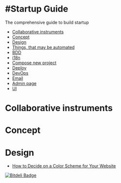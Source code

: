 #Startup Guide
==============

The comprehensive guide to build startup

* [Collaborative instruments](#collaborative-instruments)
* [Concept](#concept)
* [Design](#design)
* [Things, that may be automated](#things-that-may-be-automated)
 * [BDD](#bdd)
 * [i18n](#i18n)
 * [Compose new project](#compose-new-project)
 * [Deploy](#deploy)
 * [DevOps](#dev-ops)
 * [Email](#email)
 * [Admin page](#admin-page)
 * [UI](#ui)
# Collaborative instruments

# Concept

# Design

* [How to Decide on a Color Scheme for Your Website](http://ewebdesign.com/color-scheme/)



[![Bitdeli Badge](https://d2weczhvl823v0.cloudfront.net/sergii/startup-guide/trend.png)](https://bitdeli.com/free "Bitdeli Badge")

